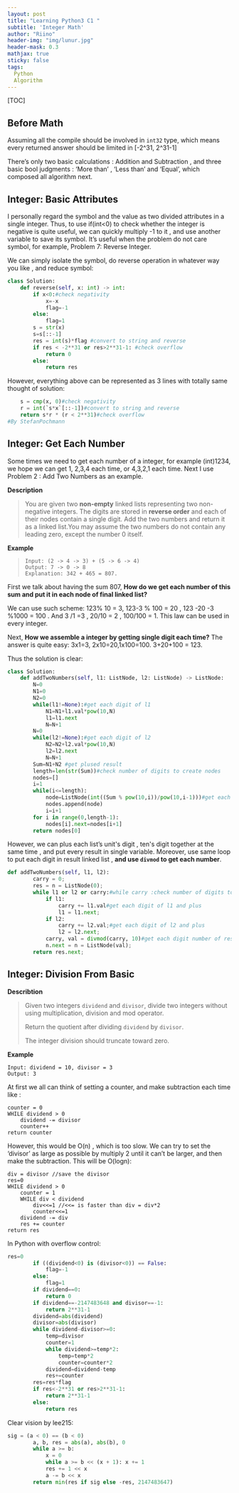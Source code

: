 ```yaml
---
layout: post
title: "Learning Python3 C1 "
subtitle: 'Integer Math'
author: "Riino"
header-img: "img/lunur.jpg"
header-mask: 0.3
mathjax: true
sticky: false
tags:
  Python
  Algorithm
---
```


[TOC]

## Before Math

Assuming all the compile should be involved in `int32` type, which means every returned answer should be limited in [-2^31, 2^31-1]

There’s only two basic calculations : Addition and Subtraction , and three basic bool judgments : ‘More than’ , ‘Less than’ and ‘Equal’, which composed all algorithm next.

## Integer:  Basic Attributes

I personally regard the symbol and the value as two divided attributes in a single integer. Thus, to use  if(int<0) to check whether the integer is negative is quite useful, we can quickly multiply -1 to it , and use another variable to save its symbol. It’s useful when the problem do not care symbol, for example,  Problem  7: Reverse Integer.

We can simply isolate the symbol, do reverse operation in whatever way you like , and reduce symbol:

```python
class Solution:
    def reverse(self, x: int) -> int:
        if x<0:#check negativity
            x=-x
            flag=-1
        else:
            flag=1
        s = str(x)
        s=s[::-1]
        res = int(s)*flag #convert to string and reverse
        if res < -2**31 or res>2**31-1: #check overflow
            return 0
        else:
            return res
```

However, everything above can be represented as 3 lines with totally same thought of solution:

```python
    s = cmp(x, 0)#check negativity
    r = int(`s*x`[::-1])#convert to string and reverse
    return s*r * (r < 2**31)#check overflow
#By StefanPochmann
```

## Integer:  Get Each Number

Some times we need to get each number of a integer, for example (int)1234, we hope we can get 1, 2,3,4 each time, or 4,3,2,1 each time. Next I use Problem 2 : Add Two Numbers as an example.

**Description**

>You are given two **non-empty** linked lists representing two non-negative integers. The digits are stored in **reverse order** and each of their nodes contain a single digit. Add the two numbers and return it as a linked list.You may assume the two numbers do not contain any leading zero, except the number 0 itself.

**Example**

> ```
> Input: (2 -> 4 -> 3) + (5 -> 6 -> 4)
> Output: 7 -> 0 -> 8
> Explanation: 342 + 465 = 807.
> ```

First we talk about having the sum 807, **How do we get each number of this sum and put it in each node of final linked list?**

We can use such scheme: 123% 10 = 3, 123-3 % 100 = 20 , 123 -20 -3 %1000 = 100 . And 3 /1 =3 , 20/10 = 2 , 100/100 = 1. This law can be used in every integer.

Next, **How we assemble a integer by getting single digit each time?** The answer is quite easy: 3x1=3, 2x10=20,1x100=100. 3+20+100 = 123.

Thus the solution is clear:

```python
class Solution:
    def addTwoNumbers(self, l1: ListNode, l2: ListNode) -> ListNode:
        N=0
        N1=0
        N2=0
        while(l1!=None):#get each digit of l1
            N1=N1+l1.val*pow(10,N)
            l1=l1.next
            N=N+1
        N=0
        while(l2!=None):#get each digit of l2 
            N2=N2+l2.val*pow(10,N)
            l2=l2.next
            N=N+1
        Sum=N1+N2 #get plused result
        length=len(str(Sum))#check number of digits to create nodes
        nodes=[]
        i=1
        while(i<=length):
            node=ListNode(int((Sum % pow(10,i))/pow(10,i-1)))#get each digit number of result
            nodes.append(node)
            i=i+1
        for i in range(0,length-1):
            nodes[i].next=nodes[i+1]
        return nodes[0]
```

However, we can plus each list’s unit's digit , ten's digit together at the same time , and put every result in single variable. Moreover, use same loop to put each digit in result linked list , **and use `divmod` to get each number**.

```python
def addTwoNumbers(self, l1, l2):
        carry = 0;
        res = n = ListNode(0);
        while l1 or l2 or carry:#while carry :check number of digits to create nodes
            if l1:
                carry += l1.val#get each digit of l1 and plus
                l1 = l1.next;
            if l2:
                carry += l2.val;#get each digit of l2 and plus
                l2 = l2.next;
            carry, val = divmod(carry, 10)#get each digit number of result
            n.next = n = ListNode(val);
        return res.next;
```

## Integer: Division From Basic

**Describtion**

> Given two integers `dividend` and `divisor`, divide two integers without using multiplication, division and mod operator.
>
> Return the quotient after dividing `dividend` by `divisor`.
>
> The integer division should truncate toward zero.

**Example**

```
Input: dividend = 10, divisor = 3
Output: 3
```

At first we all can think of setting a counter, and make subtraction each time like :

```
counter = 0
WHILE dividend > 0
    dividend -= divisor
    counter++
return counter
```

However, this would be O(n) , which is too slow. We can try to set the ‘divisor’ as large as possible by multiply 2 until it can’t be larger, and then make the subtraction. This will be O(logn):

```
div = divisor //save the divisor
res=0
WHILE dividend > 0
	counter = 1
	WHILE div < dividend
		div<<=1 //<<= is faster than div = div*2
		counter<<=1
	dividend -= div
	res += counter
return res
```

In Python with overflow control:

```python
res=0
        if ((dividend<0) is (divisor<0)) == False:
            flag=-1
        else:
            flag=1
        if dividend==0:
            return 0
        if dividend==-2147483648 and divisor==-1:
            return 2**31-1
        dividend=abs(dividend)
        divisor=abs(divisor)
        while dividend-divisor>=0:
            temp=divisor
            counter=1
            while dividend>=temp*2:
                temp=temp*2
                counter=counter*2
            dividend=dividend-temp
            res+=counter
        res=res*flag
        if res<-2**31 or res>2**31-1:
            return 2**31-1
        else:
            return res
```

Clear vision by lee215:

```python
sig = (a < 0) == (b < 0)
        a, b, res = abs(a), abs(b), 0
        while a >= b:
            x = 0
            while a >= b << (x + 1): x += 1
            res += 1 << x
            a -= b << x
        return min(res if sig else -res, 2147483647)
```

